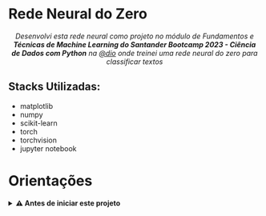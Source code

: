 # Rede Neural do Zero

<section align="center">
  <em>Desenvolvi esta rede neural como projeto no módulo de Fundamentos e <strong>Técnicas de Machine Learning do Santander Bootcamp 2023 - Ciência de Dados com Python</strong> na <a href='https://www.dio.me/' target="_blank">@dio</a> onde treinei uma rede neural do zero para classificar textos</em>
</section>

## Stacks Utilizadas:

- matplotlib
- numpy
- scikit-learn
- torch
- torchvision
- jupyter notebook

# Orientações

<details>
  <summary><strong>⚠ Antes de iniciar este projeto</strong></summary><br />

1. Clone o repositório

- Use o comando: `git@github.com:iamlucasgomes/rede-neural-do-zero.git`
- Entre na pasta do repositório que você acabou de clonar:

  - `cd rede-neural-do-zero`

  2. Crie o ambiente virtual para o projeto

- `python3 -m venv .venv && source .venv/bin/activate`

  3. Instale as dependências

- `python3 -m pip install -r dev-requirements.txt`

  4. Inicie o jupyter notebook

- `jupyter notebook`

</details>
